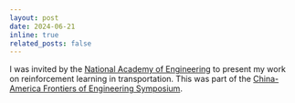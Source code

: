 ```yaml
---
layout: post
date: 2024-06-21
inline: true
related_posts: false
---
```


I was invited by the [National Academy of Engineering](https://www.nae.edu/) to present my work on reinforcement learning in transportation. This was part of the [China-America Frontiers of Engineering Symposium](https://www.naefrontiers.org/206486/2024-ChinaAmerica-Frontiers-of-Engineering-Symposium).